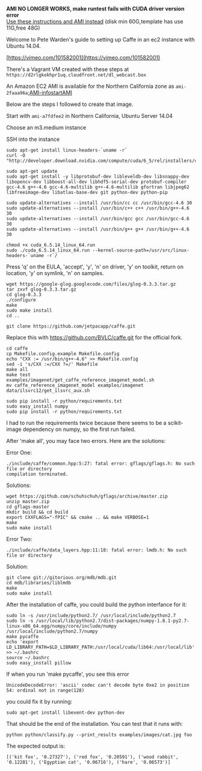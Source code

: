 **AMI NO LONGER WORKS, make runtest fails with CUDA driver version error**     
[Use these instructions and AMI instead](http://blog.titocosta.com/post/110345699197/public-ec2-ami-with-torch-and-caffe-deep-learning)  (disk min 60G,template has use 11G,free 48G)

Welcome to Pete Warden's guide to setting up Caffe in an ec2 instance with Ubuntu 14.04.

[https://vimeo.com/101582001](https://vimeo.com/101582001)

There's a Vagrant VM created with these steps at `https://d2rlgkokhpr1uq.cloudfront.net/dl_webcast.box`

An Amazon EC2 AMI is available for the Northern California zone as `ami-2faaa96a`;[AMI-info](http://thecloudmarket.com/image/ami-2faaa96a--caffesetup)[startAMI](https://console.aws.amazon.com/ec2/v2/home?source=thecloudmarket.com&region=us-west-1#LaunchInstanceWizard:ami=ami-2faaa96a)
        


Below are the steps I followed to create that image.

Start with `ami-a7fdfee2` in Northern California, Ubuntu Server 14.04

Choose an m3.medium instance

SSH into the instance

```shell
sudo apt-get install linux-headers-`uname -r`
curl -O "http://developer.download.nvidia.com/compute/cuda/6_5/rel/installers/cuda_6.5.14_linux_64.run"

sudo apt-get update
sudo apt-get install -y libprotobuf-dev libleveldb-dev libsnappy-dev libopencv-dev libboost-all-dev libhdf5-serial-dev protobuf-compiler gcc-4.6 g++-4.6 gcc-4.6-multilib g++-4.6-multilib gfortran libjpeg62 libfreeimage-dev libatlas-base-dev git python-dev python-pip

sudo update-alternatives --install /usr/bin/cc cc /usr/bin/gcc-4.6 30
sudo update-alternatives --install /usr/bin/c++ c++ /usr/bin/g++-4.6 30
sudo update-alternatives --install /usr/bin/gcc gcc /usr/bin/gcc-4.6 30
sudo update-alternatives --install /usr/bin/g++ g++ /usr/bin/g++-4.6 30

chmod +x cuda_6.5.14_linux_64.run
sudo ./cuda_6.5.14_linux_64.run --kernel-source-path=/usr/src/linux-headers-`uname -r`/
```
Press 'q' on the EULA, 'accept', 'y', 'n' on driver, 'y' on toolkit, return on location, 'y' on symlink, 'n' on samples.

```shell
wget https://google-glog.googlecode.com/files/glog-0.3.3.tar.gz
tar zxvf glog-0.3.3.tar.gz
cd glog-0.3.3
./configure
make
sudo make install
cd ..

git clone https://github.com/jetpacapp/caffe.git
```
Replace this with https://github.com/BVLC/caffe.git for the official fork.

```shell
cd caffe
cp Makefile.config.example Makefile.config
echo "CXX := /usr/bin/g++-4.6" >> Makefile.config
sed -i 's/CXX :=/CXX ?=/' Makefile
make all
make test
examples/imagenet/get_caffe_reference_imagenet_model.sh
mv caffe_reference_imagenet_model examples/imagenet
data/ilsvrc12/get_ilsvrc_aux.sh

sudo pip install -r python/requirements.txt
sudo easy_install numpy
sudo pip install -r python/requirements.txt
```

I had to run the requirements twice because there seems to be a scikit-image dependency on numpy, so the first run failed.

After 'make all', you may face two errors. Here are the solutions: 

Error One: 
```shell
./include/caffe/common.hpp:5:27: fatal error: gflags/gflags.h: No such file or directory
compilation terminated.
```
Solutions: 
```shell
wget https://github.com/schuhschuh/gflags/archive/master.zip
unzip master.zip
cd gflags-master
mkdir build && cd build
export CXXFLAGS="-fPIC" && cmake .. && make VERBOSE=1
make 
sudo make install
```

Error Two: 
```shell
./include/caffe/data_layers.hpp:11:18: fatal error: lmdb.h: No such file or directory
```

Solution: 
```shell
git clone git://gitorious.org/mdb/mdb.git
cd mdb/libraries/liblmdb
make
sudo make install
```
After the installation of caffe, you could build the python interfance for it:

```shell
sudo ln -s /usr/include/python2.7/ /usr/local/include/python2.7
sudo ln -s /usr/local/lib/python2.7/dist-packages/numpy-1.8.1-py2.7-linux-x86_64.egg/numpy/core/include/numpy /usr/local/include/python2.7/numpy
make pycaffe
echo 'export LD_LIBRARY_PATH=$LD_LIBRARY_PATH:/usr/local/cuda/lib64:/usr/local/lib' >> ~/.bashrc
source ~/.bashrc
sudo easy_install pillow
```

If when you run 'make pycaffe', you see this error
```shell
UnicodeDecodeError: 'ascii' codec can't decode byte 0xe2 in position 54: ordinal not in range(128)
```

you could fix it by running: 
```shell
sudo apt-get install libevent-dev python-dev
```
That should be the end of the installation. You can test that it runs with:
```shell
python python/classify.py --print_results examples/images/cat.jpg foo
```

The expected output is:
```shell
[('kit fox', '0.27327'), ('red fox', '0.20591'), ('wood rabbit', '0.12281'), ('Egyptian cat', '0.06716'), ('hare', '0.06573')]
```